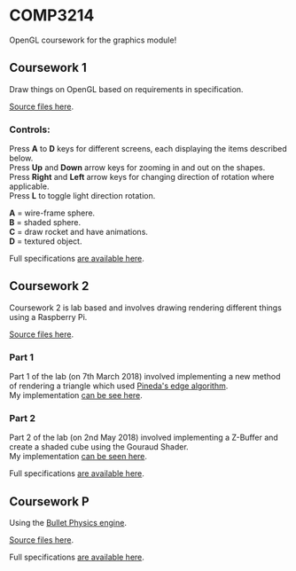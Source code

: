 # COMP3214
OpenGL coursework for the graphics module!  

## Coursework 1 ## 
Draw things on OpenGL based on requirements in specification.  
  
[Source files here](cw1).  
     
### Controls: ###     
Press **A** to **D** keys for different screens, each displaying the items described below.    
Press **Up** and **Down** arrow keys for zooming in and out on the shapes.    
Press **Right** and **Left** arrow keys for changing direction of rotation where applicable.   
Press **L** to toggle light direction rotation.   
	
**A** = wire-frame sphere.   
**B** = shaded sphere.  
**C** = draw rocket and have animations.  
**D** = textured object.  
  
Full specifications [are available here](res/spec/cw1.pdf).    
  
  
## Coursework 2 ## 
Coursework 2 is lab based and involves drawing rendering different things using a Raspberry Pi.   
    
[Source files here](cw2).    
    
### Part 1 ###  
Part 1 of the lab (on 7th March 2018) involved implementing a new method of rendering a triangle which used [Pineda's edge algorithm](https://www.cs.drexel.edu/~david/Classes/Papers/comp175-06-pineda.pdf).    
My implementation [can be see here](cw2/Lab1/rgl/Render.cpp). 
  
    
    
### Part 2 ###      
Part 2 of the lab (on 2nd May 2018) involved implementing a Z-Buffer and create a shaded cube using the Gouraud Shader.  
My implementation [can be seen here](cw2/Lab2/).   
  
    
Full specifications [are available here](res/spec/cw2.pdf).
  
## Coursework P ## 
Using the [Bullet Physics engine](https://github.com/bulletphysics/bullet3).  
    
[Source files here](cwP).    
    
Full specifications [are available here](res/spec/cwp.pdf).      